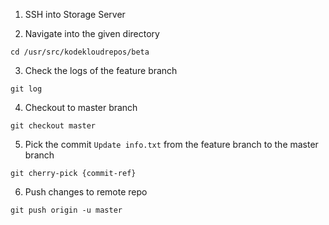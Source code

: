 1. SSH into Storage Server

2. Navigate into the given directory
```
cd /usr/src/kodekloudrepos/beta
```

3. Check the logs of the feature branch
```
git log
```

4. Checkout to master branch
```
git checkout master
```

5. Pick the commit `Update info.txt` from the feature branch to the master branch
```
git cherry-pick {commit-ref}
```

6. Push changes to remote repo
```
git push origin -u master
```